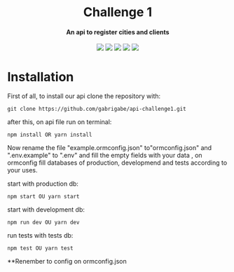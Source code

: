 
<h1 align="center">Challenge 1</h1>
<h4><p align="center">An api to register cities and clients</p></h4>
<p align = "center"><img src ="https://img.shields.io/badge/typescript-%23007ACC.svg?style=for-the-badge&logo=typescript&logoColor=white"></img>
<img src="https://img.shields.io/badge/node.js-6DA55F?style=for-the-badge&logo=node.js&logoColor=white"></img>  <img src="https://img.shields.io/badge/express.js-%23404d59.svg?style=for-the-badge&logo=express&logoColor=%2361DAFB"></img> <img src = "https://img.shields.io/badge/postgres-%23316192.svg?style=for-the-badge&logo=postgresql&logoColor=white"> </img> <img src ="https://img.shields.io/github/license/Ileriayo/markdown-badges?style=for-the-badge"></img></p>




# Installation

First of all, to install our api clone the repository with:
```raw 
git clone https://github.com/gabrigabe/api-challenge1.git
```
after this, on api file run on terminal:
```raw 
npm install OR yarn install
```
Now rename the file "example.ormconfig.json" to"ormconfig.json" and ".env.example" to ".env" and fill the empty fields with your data , on ormconfig fill databases of production, developmend and tests according to your uses.

start with production db:
```raw 
npm start OU yarn start
```
start with development db:
```raw 
npm run dev OU yarn dev
```
run tests with tests db:
```raw
npm test OU yarn test
```
**Renember to config on ormconfig.json



